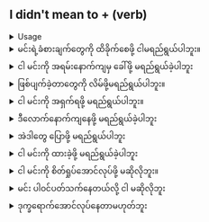 ## I didn't mean to + (verb)

<details>
<summary>Usage</summary>
'မလုပ်' ဟူသော စကားလုံးသည် 'မလုပ်' ဟူသော စကားလုံး၏ အကျုံ့သွားခြင်း ဖြစ်သည်။ 'ဆိုလိုသည်' ဟူသော စကားလုံးကို ဝါကျတစ်ခုတွင် အသုံးပြုသောအခါ သင်သည် သင်နောင်တ သို့မဟုတ် ဝမ်းနည်းမိကြောင်း တစ်စုံတစ်ဦးကို အသိပေးနေခြင်းဖြစ်သည်။ ယင်းသည် ရုပ်ပိုင်းဆိုင်ရာ၊ စိတ်ပိုင်းဆိုင်ရာ သို့မဟုတ် နှုတ်ဖြင့် လုပ်ဆောင်မှု ဖြစ်နိုင်သည်။
The word 'didn't' is a contraction of the words 'did not'. When using it in a sentence with the words 'mean to' you are informing someone that you did something you regret or are sorry for. This could have been a physical, mental or verbal action.
</details>


<details>
<summary>မင်းရဲ့ခံစားချက်တွေကို ထိခိုက်စေဖို့ ငါမရည်ရွယ်ပါဘူး။</summary>
"I didn't mean to hurt your feelings."
</details>
<details>
<summary>ငါ မင်းကို အရမ်းနောက်ကျမှ ခေါ်ဖို့ မရည်ရွယ်ခဲ့ပါဘူး</summary>

"I didn't mean to call you so late."
</details>
<details>
<summary>ဖြစ်ပျက်ခဲ့တာတွေကို လိမ်ဖို့မရည်ရွယ်ပါဘူး။</summary>

"I didn't mean to lie about what happened."
</details>
<details>
<summary>ငါ မင်းကို အရှက်ရဖို့ မရည်ရွယ်ပါဘူး။</summary>

"I didn't mean to embarrass you."
</details>
<details>
<summary>ဒီလောက်နောက်ကျနေဖို့ မရည်ရွယ်ခဲ့ပါဘူး</summary>

"I didn't mean to stay out so late."
</details>
<details>
<summary>အဲဒါတွေ ပြောဖို့ မရည်ရွယ်ပါဘူး</summary>

"I did not mean to say those things."
</details>
<details>
<summary>ငါ မင်းကို ထားခဲ့ဖို့ မရည်ရွယ်ခဲ့ပါဘူး</summary>

"I did not mean to leave you out."
</details>
<details>
<summary>ငါ မင်းကို စိတ်ရှုပ်အောင်လုပ်ဖို့ မဆိုလိုဘူး။</summary>

"I did not mean to make you confused."
</details>
<details>
<summary>မင်း ပါဝင်ပတ်သက်နေတယ်လို့ ငါ မဆိုလိုဘူး</summary>

"I did not mean to think you were involved."
</details>
<details>
<summary>ဒုက္ခ​ရောက်​​အောင်​လုပ်​​နေတာမဟုတ်​ဘူး</summary>

"I did not mean to cause trouble."
</details>
